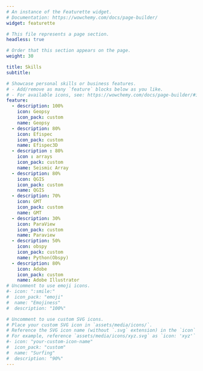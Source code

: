 ```yaml
---
# An instance of the Featurette widget.
# Documentation: https://wowchemy.com/docs/page-builder/
widget: featurette

# This file represents a page section.
headless: true

# Order that this section appears on the page.
weight: 30

title: Skills
subtitle:

# Showcase personal skills or business features.
# - Add/remove as many `feature` blocks below as you like.
# - For available icons, see: https://wowchemy.com/docs/page-builder/#icons
feature:
  - description: 100%
    icon: Geopsy
    icon_pack: custom
    name: Geopsy
  - description: 80%
    icon: Efispec
    icon_pack: custom
    name: Efispec3D
  - description : 80%
    icon : arrays
    icon_pack: custom
    name: Seismic Array
  - description: 80%
    icon: QGIS
    icon_pack: custom
    name: QGIS
  - description: 70%
    icon: GMT
    icon_pack: custom
    name: GMT
  - description: 30%
    icon: ParaView
    icon_pack: custom
    name: Paraview
  - description: 50%
    icon: obspy
    icon_pack: custom
    name: Python(Obspy)
  - description: 80% 
    icon: Adobe
    icon_pack: custom
    name: Adobe Illustrator
# Uncomment to use emoji icons.
#- icon: ":smile:"
#  icon_pack: "emoji"
#  name: "Emojiness"
#  description: "100%"

# Uncomment to use custom SVG icons.
# Place your custom SVG icon in `assets/media/icons/`.
# Reference the SVG icon name (without `.svg` extension) in the `icon` field.
# For example, reference `assets/media/icons/xyz.svg` as `icon: 'xyz'`
#- icon: "your-custom-icon-name"
#  icon_pack: "custom"
#  name: "Surfing"
#  description: "90%"
---
```

